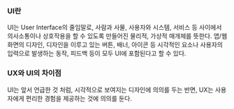 ### UI란

UI는 User Interface의 줄임말로, 사람과 사물, 사용자와 시스템, 서비스 등 사이에서 의사소통이나 상호작용을 할 수 있도록 만들어진 물리적, 가상적 매개체를 뜻한다. 앱/웹 화면의 디자인, 디자인을 이루고 있는 버튼, 배너, 아이콘 등 시각적인 요소나 사용자의 입력으로 발생하는 동작, 피드백 등이 모두 UI에 포함된다고 할 수 있다.

### UX와 UI의 차이점

UI는 앞서 언급한 것 처럼, 시각적으로 보여지는 디자인에 의의를 두는 반면, UX는 사용자에게 편리한 경험을 제공하는 것에 의의를 둔다.